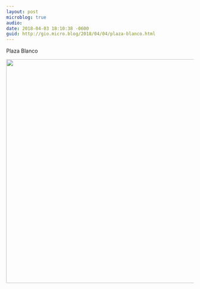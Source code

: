 ```yaml
---
layout: post
microblog: true
audio: 
date: 2018-04-03 18:10:38 -0600
guid: http://gio.micro.blog/2018/04/04/plaza-blanco.html
---
```

Plaza Blanco

<img src="http://microblog.stevegio.net/uploads/2018/32e51a4d00.jpg" width="600" height="600" />
